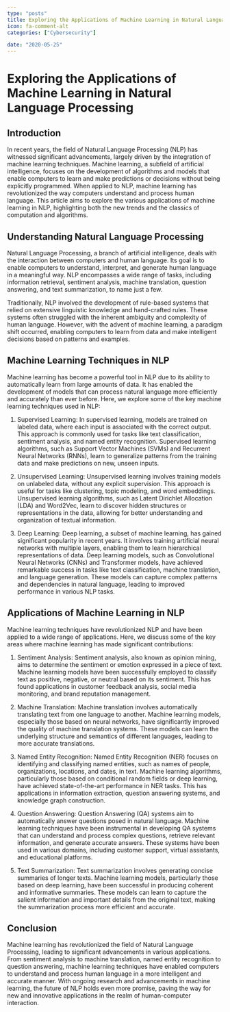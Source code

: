 ```yaml
---
type: "posts"
title: Exploring the Applications of Machine Learning in Natural Language Processing
icon: fa-comment-alt
categories: ["Cybersecurity"]

date: "2020-05-25"
---
```




# Exploring the Applications of Machine Learning in Natural Language Processing

## Introduction

In recent years, the field of Natural Language Processing (NLP) has witnessed significant advancements, largely driven by the integration of machine learning techniques. Machine learning, a subfield of artificial intelligence, focuses on the development of algorithms and models that enable computers to learn and make predictions or decisions without being explicitly programmed. When applied to NLP, machine learning has revolutionized the way computers understand and process human language. This article aims to explore the various applications of machine learning in NLP, highlighting both the new trends and the classics of computation and algorithms.

## Understanding Natural Language Processing

Natural Language Processing, a branch of artificial intelligence, deals with the interaction between computers and human language. Its goal is to enable computers to understand, interpret, and generate human language in a meaningful way. NLP encompasses a wide range of tasks, including information retrieval, sentiment analysis, machine translation, question answering, and text summarization, to name just a few.

Traditionally, NLP involved the development of rule-based systems that relied on extensive linguistic knowledge and hand-crafted rules. These systems often struggled with the inherent ambiguity and complexity of human language. However, with the advent of machine learning, a paradigm shift occurred, enabling computers to learn from data and make intelligent decisions based on patterns and examples.

## Machine Learning Techniques in NLP

Machine learning has become a powerful tool in NLP due to its ability to automatically learn from large amounts of data. It has enabled the development of models that can process natural language more efficiently and accurately than ever before. Here, we explore some of the key machine learning techniques used in NLP:

1. Supervised Learning: In supervised learning, models are trained on labeled data, where each input is associated with the correct output. This approach is commonly used for tasks like text classification, sentiment analysis, and named entity recognition. Supervised learning algorithms, such as Support Vector Machines (SVMs) and Recurrent Neural Networks (RNNs), learn to generalize patterns from the training data and make predictions on new, unseen inputs.

2. Unsupervised Learning: Unsupervised learning involves training models on unlabeled data, without any explicit supervision. This approach is useful for tasks like clustering, topic modeling, and word embeddings. Unsupervised learning algorithms, such as Latent Dirichlet Allocation (LDA) and Word2Vec, learn to discover hidden structures or representations in the data, allowing for better understanding and organization of textual information.

3. Deep Learning: Deep learning, a subset of machine learning, has gained significant popularity in recent years. It involves training artificial neural networks with multiple layers, enabling them to learn hierarchical representations of data. Deep learning models, such as Convolutional Neural Networks (CNNs) and Transformer models, have achieved remarkable success in tasks like text classification, machine translation, and language generation. These models can capture complex patterns and dependencies in natural language, leading to improved performance in various NLP tasks.

## Applications of Machine Learning in NLP

Machine learning techniques have revolutionized NLP and have been applied to a wide range of applications. Here, we discuss some of the key areas where machine learning has made significant contributions:

1. Sentiment Analysis: Sentiment analysis, also known as opinion mining, aims to determine the sentiment or emotion expressed in a piece of text. Machine learning models have been successfully employed to classify text as positive, negative, or neutral based on its sentiment. This has found applications in customer feedback analysis, social media monitoring, and brand reputation management.

2. Machine Translation: Machine translation involves automatically translating text from one language to another. Machine learning models, especially those based on neural networks, have significantly improved the quality of machine translation systems. These models can learn the underlying structure and semantics of different languages, leading to more accurate translations.

3. Named Entity Recognition: Named Entity Recognition (NER) focuses on identifying and classifying named entities, such as names of people, organizations, locations, and dates, in text. Machine learning algorithms, particularly those based on conditional random fields or deep learning, have achieved state-of-the-art performance in NER tasks. This has applications in information extraction, question answering systems, and knowledge graph construction.

4. Question Answering: Question Answering (QA) systems aim to automatically answer questions posed in natural language. Machine learning techniques have been instrumental in developing QA systems that can understand and process complex questions, retrieve relevant information, and generate accurate answers. These systems have been used in various domains, including customer support, virtual assistants, and educational platforms.

5. Text Summarization: Text summarization involves generating concise summaries of longer texts. Machine learning models, particularly those based on deep learning, have been successful in producing coherent and informative summaries. These models can learn to capture the salient information and important details from the original text, making the summarization process more efficient and accurate.

## Conclusion

Machine learning has revolutionized the field of Natural Language Processing, leading to significant advancements in various applications. From sentiment analysis to machine translation, named entity recognition to question answering, machine learning techniques have enabled computers to understand and process human language in a more intelligent and accurate manner. With ongoing research and advancements in machine learning, the future of NLP holds even more promise, paving the way for new and innovative applications in the realm of human-computer interaction.